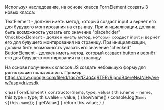 Используя наследование, на основе класса FormElement создать 3 новых класса:

TextElement - должен иметь метод, который создаст input и вернёт его для будущего монтирования на страницу. При инициализации, должна быть возможность указать его значение "placeholder"  
CheckboxElement - должен иметь метод, который создаст input и вернёт его для будущего монтирования на страницу. При инициализации, должна быть возможность указать его значение "checked"  
ButtonElement - должен иметь метод, который создаст button и вернёт его для будущего монтирования на страницу.  

  
На основе полученных классов JS создать небольшую форму для регистрации пользователя. Пример: https://drive.google.com/file/d/1qs7vNZJq4gRTERyRipndB4ereNvJNiHy/view?usp=drivesdk  


  
class FormElement {
    constructor(name, type, value) {
        this.name = name;
        this.type = type;
        this.value = value;
    }
    showName() {
        console.log(`Name: ${this.name}`);
    }
    getValue() {
        return this.value;
    }
}
